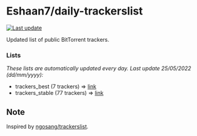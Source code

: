 
# Eshaan7/daily-trackerslist 

[![Last update](https://img.shields.io/badge/Last%20update-25/05/2022-blue.svg)](#)

Updated list of public BitTorrent trackers.

### Lists
*These lists are automatically updated every day. Last update 25/05/2022 (_dd/mm/yyyy_):*

* trackers_best (7 trackers) => [link](https://raw.githubusercontent.com/eshaan7/daily-trackerslist/master/trackers_best.txt)
* trackers_stable (77 trackers) => [link](https://raw.githubusercontent.com/eshaan7/daily-trackerslist/master/trackers_stable.txt)

## Note

Inspired by [ngosang/trackerslist](https://github.com/ngosang/trackerslist).
